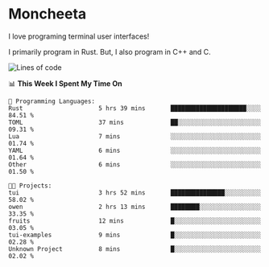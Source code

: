 # Moncheeta

I love programing terminal user interfaces!

I primarily program in Rust. But, I also program in C++ and C.

<!--START_SECTION:waka-->
![Lines of code](https://img.shields.io/badge/From%20Hello%20World%20I%27ve%20Written-342%20lines%20of%20code-blue)

📊 **This Week I Spent My Time On** 

```text
💬 Programming Languages: 
Rust                     5 hrs 39 mins       █████████████████████░░░░   84.51 % 
TOML                     37 mins             ██░░░░░░░░░░░░░░░░░░░░░░░   09.31 % 
Lua                      7 mins              ░░░░░░░░░░░░░░░░░░░░░░░░░   01.74 % 
YAML                     6 mins              ░░░░░░░░░░░░░░░░░░░░░░░░░   01.64 % 
Other                    6 mins              ░░░░░░░░░░░░░░░░░░░░░░░░░   01.50 % 

🐱‍💻 Projects: 
tui                      3 hrs 52 mins       ███████████████░░░░░░░░░░   58.02 % 
owen                     2 hrs 13 mins       ████████░░░░░░░░░░░░░░░░░   33.35 % 
fruits                   12 mins             █░░░░░░░░░░░░░░░░░░░░░░░░   03.05 % 
tui-examples             9 mins              █░░░░░░░░░░░░░░░░░░░░░░░░   02.28 % 
Unknown Project          8 mins              █░░░░░░░░░░░░░░░░░░░░░░░░   02.02 % 
```


<!--END_SECTION:waka-->
